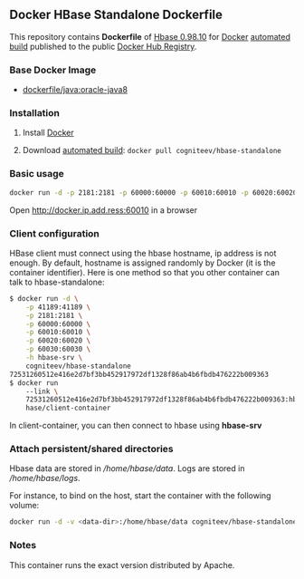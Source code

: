 ## Docker HBase Standalone Dockerfile

This repository contains **Dockerfile** of [Hbase 0.98.10](http://hbase.apache.org/) for [Docker](https://www.docker.com/) [automated build](https://registry.hub.docker.com/u/cogniteev/hbase-standalone/) published to the public [Docker Hub Registry](https://registry.hub.docker.com/).

### Base Docker Image

* [dockerfile/java:oracle-java8](http://dockerfile.github.io/#/java)

### Installation

1. Install [Docker](https://www.docker.com/)

2. Download [automated build](https://registry.hub.docker.com/u/cogniteev/hbase-standalone/): `docker pull cogniteev/hbase-standalone`

### Basic usage

```sh
docker run -d -p 2181:2181 -p 60000:60000 -p 60010:60010 -p 60020:60020 -p 60030:60030 cogniteev/hbase-standalone
```

Open http://docker.ip.add.ress:60010 in a browser

### Client configuration

HBase client must connect using the hbase hostname, ip address is not enough. By default, hostname is assigned randomly by Docker (it is the container identifier). Here is one method so that you other container can talk to hbase-standalone:


```sh
$ docker run -d \
    -p 41189:41189 \
    -p 2181:2181 \
    -p 60000:60000 \
    -p 60010:60010 \
    -p 60020:60020 \
    -p 60030:60030 \
    -h hbase-srv \
    cogniteev/hbase-standalone
72531260512e416e2d7bf3bb452917972df1328f86ab4b6fbdb476222b009363
$ docker run 
    --link \
    72531260512e416e2d7bf3bb452917972df1328f86ab4b6fbdb476222b009363:hbase-srv 
    hase/client-container
```

In client-container, you can then connect to hbase using **hbase-srv**

### Attach persistent/shared directories

Hbase data are stored in */home/hbase/data*. Logs are stored in */home/hbase/logs*.

For instance, to bind <data-dir> on the host, start the container with the following volume:
```sh
docker run -d -v <data-dir>:/home/hbase/data cogniteev/hbase-standalone
```

### Notes

This container runs the exact version distributed by Apache.
